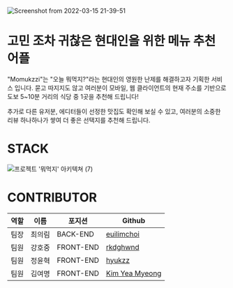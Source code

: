 
![Screenshot from 2022-03-15 21-39-51](https://user-images.githubusercontent.com/13508988/158501473-dcabc8d0-c562-499e-8287-69d7bfcd6148.png)

# 고민 조차 귀찮은 현대인을 위한 메뉴 추천 어플
"Momukzzi"는 "오늘 뭐먹지?"라는 현대인의 영원한 난제를 해결하고자 기획한 서비스 입니다.
묻고 따지지도 않고 여러분이 모바일, 웹 클라이언트의 현재 주소를 기반으로 도보 5~10분 거리의 식당 중 1곳을 추천해 드립니다!

추가로 다른 유저분, 에디터들이 선정한 맛집도 확인해 보실 수 있고, 여러분의 소중한 리뷰 하나하나가 쌓여 더 좋은 선택지를 추천해 드립니다.


# STACK
![프로젝트 '뭐먹지' 아키텍쳐 (7)](https://user-images.githubusercontent.com/81045794/158719016-f4ebd478-1e56-4f32-b018-717cc807cfa5.png)

# CONTRIBUTOR
| 역할 | 이름   | 포지션    | Github                                    |
| ---- | ------ | --------- | ----------------------------------------- |
| 팀장 | 최의림 | BACK-END | [euilimchoi](https://github.com/EuilimChoi)   |
| 팀원 | 강호중 | FRONT-END  | [rkdghwnd](https://github.com/rkdghwnd)       |
| 팀원 | 정윤혁 | FRONT-END | [hyukzz](https://github.com/hyukzz)    |
| 팀원 | 김여명 | FRONT-END | [Kim Yea Myeong](https://github.com/yomae)    |
